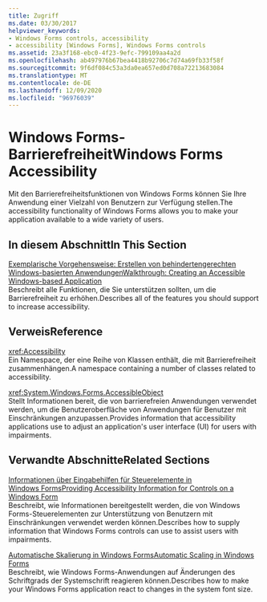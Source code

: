 ```yaml
---
title: Zugriff
ms.date: 03/30/2017
helpviewer_keywords:
- Windows Forms controls, accessibility
- accessibility [Windows Forms], Windows Forms controls
ms.assetid: 23a3f168-ebc0-4f23-9efc-799109aa4a2d
ms.openlocfilehash: ab497976b67bea4418b92706c7d74a69fb33f58f
ms.sourcegitcommit: 9f6df084c53a3da0ea657ed0d708a72213683084
ms.translationtype: MT
ms.contentlocale: de-DE
ms.lasthandoff: 12/09/2020
ms.locfileid: "96976039"
---
```

# <a name="windows-forms-accessibility"></a><span data-ttu-id="ce35a-102">Windows Forms-Barrierefreiheit</span><span class="sxs-lookup"><span data-stu-id="ce35a-102">Windows Forms Accessibility</span></span>
<span data-ttu-id="ce35a-103">Mit den Barrierefreiheitsfunktionen von Windows Forms können Sie Ihre Anwendung einer Vielzahl von Benutzern zur Verfügung stellen.</span><span class="sxs-lookup"><span data-stu-id="ce35a-103">The accessibility functionality of Windows Forms allows you to make your application available to a wide variety of users.</span></span>  
  
## <a name="in-this-section"></a><span data-ttu-id="ce35a-104">In diesem Abschnitt</span><span class="sxs-lookup"><span data-stu-id="ce35a-104">In This Section</span></span>  
 [<span data-ttu-id="ce35a-105">Exemplarische Vorgehensweise: Erstellen von behindertengerechten Windows-basierten Anwendungen</span><span class="sxs-lookup"><span data-stu-id="ce35a-105">Walkthrough: Creating an Accessible Windows-based Application</span></span>](walkthrough-creating-an-accessible-windows-based-application.md)  
 <span data-ttu-id="ce35a-106">Beschreibt alle Funktionen, die Sie unterstützen sollten, um die Barrierefreiheit zu erhöhen.</span><span class="sxs-lookup"><span data-stu-id="ce35a-106">Describes all of the features you should support to increase accessibility.</span></span>  
  
## <a name="reference"></a><span data-ttu-id="ce35a-107">Verweis</span><span class="sxs-lookup"><span data-stu-id="ce35a-107">Reference</span></span>  
 <xref:Accessibility>  
 <span data-ttu-id="ce35a-108">Ein Namespace, der eine Reihe von Klassen enthält, die mit Barrierefreiheit zusammenhängen.</span><span class="sxs-lookup"><span data-stu-id="ce35a-108">A namespace containing a number of classes related to accessibility.</span></span>  
  
 <xref:System.Windows.Forms.AccessibleObject>  
 <span data-ttu-id="ce35a-109">Stellt Informationen bereit, die von barrierefreien Anwendungen verwendet werden, um die Benutzeroberfläche von Anwendungen für Benutzer mit Einschränkungen anzupassen.</span><span class="sxs-lookup"><span data-stu-id="ce35a-109">Provides information that accessibility applications use to adjust an application's user interface (UI) for users with impairments.</span></span>  
  
## <a name="related-sections"></a><span data-ttu-id="ce35a-110">Verwandte Abschnitte</span><span class="sxs-lookup"><span data-stu-id="ce35a-110">Related Sections</span></span>  
 [<span data-ttu-id="ce35a-111">Informationen über Eingabehilfen für Steuerelemente in Windows Forms</span><span class="sxs-lookup"><span data-stu-id="ce35a-111">Providing Accessibility Information for Controls on a Windows Form</span></span>](../controls/providing-accessibility-information-for-controls-on-a-windows-form.md)  
 <span data-ttu-id="ce35a-112">Beschreibt, wie Informationen bereitgestellt werden, die von Windows Forms-Steuerelementen zur Unterstützung von Benutzern mit Einschränkungen verwendet werden können.</span><span class="sxs-lookup"><span data-stu-id="ce35a-112">Describes how to supply information that Windows Forms controls can use to assist users with impairments.</span></span>  
  
 [<span data-ttu-id="ce35a-113">Automatische Skalierung in Windows Forms</span><span class="sxs-lookup"><span data-stu-id="ce35a-113">Automatic Scaling in Windows Forms</span></span>](../automatic-scaling-in-windows-forms.md)  
 <span data-ttu-id="ce35a-114">Beschreibt, wie Windows Forms-Anwendungen auf Änderungen des Schriftgrads der Systemschrift reagieren können.</span><span class="sxs-lookup"><span data-stu-id="ce35a-114">Describes how to make your Windows Forms application react to changes in the system font size.</span></span>
